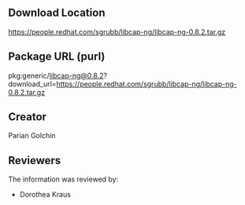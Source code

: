 ## Download Location

https://people.redhat.com/sgrubb/libcap-ng/libcap-ng-0.8.2.tar.gz

## Package URL (purl)

pkg:generic/libcap-ng@0.8.2?download_url=https://people.redhat.com/sgrubb/libcap-ng/libcap-ng-0.8.2.tar.gz

## Creator

Parian Golchin

## Reviewers

The information was reviewed by:

* Dorothea Kraus
